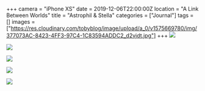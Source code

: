 +++
camera = "iPhone XS"
date = 2019-12-06T22:00:00Z
location = "A Link Between Worlds"
title = "Astrophil & Stella"
categories = ["Journal"]
tags = []
images = ["https://res.cloudinary.com/tobyblog/image/upload/a_0/v1575669780/img/377073AC-8423-4FF3-97C4-1C83594ADDC2_d2vjdt.jpg"]
+++
![](https://res.cloudinary.com/tobyblog/image/upload/a_0/v1575669780/img/377073AC-8423-4FF3-97C4-1C83594ADDC2_d2vjdt.jpg)
<!--more-->

![](https://res.cloudinary.com/tobyblog/image/upload/a_0/v1575669805/img/1A55715B-66E8-4039-8905-F5FC9B78F722_s6w72i.jpg)

![](https://res.cloudinary.com/tobyblog/image/upload/a_0/v1575670245/img/25CE689F-7F32-424F-96E8-18D5C99F3358_ecy1rz.jpg)

![](https://res.cloudinary.com/tobyblog/image/upload/a_0/v1575669823/img/18A720E9-1826-4AAA-BB3C-B41D187C03C4_moexbs.jpg)

![](https://res.cloudinary.com/tobyblog/image/upload/a_0/v1575669840/img/967F46F8-1172-4C04-B0A8-758C4A8D5F66_jg7rtc.jpg)